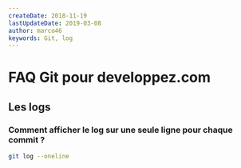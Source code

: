 ```yaml
---
createDate: 2018-11-19
lastUpdateDate: 2019-03-08
author: marco46
keywords: Git, log
---
```


# FAQ Git pour developpez.com

## Les logs

### Comment afficher le log sur une seule ligne pour chaque commit ?

```bash
git log --oneline
```
